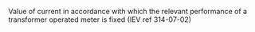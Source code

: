 Value of current in accordance with which the relevant performance of a transformer operated meter is fixed (IEV ref 314-07-02)
